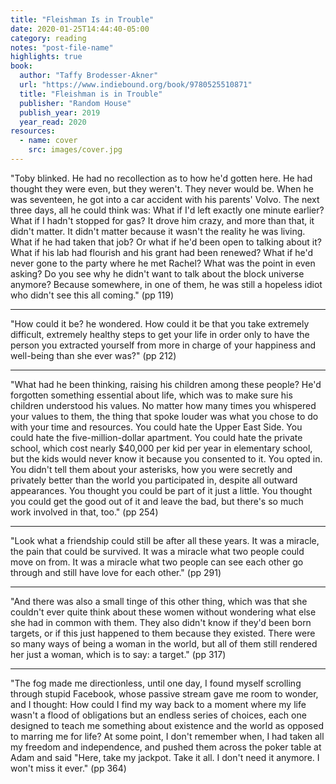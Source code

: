 ```yaml
---
title: "Fleishman Is in Trouble"
date: 2020-01-25T14:44:40-05:00
category: reading
notes: "post-file-name"
highlights: true
book:
  author: "Taffy Brodesser-Akner"
  url: "https://www.indiebound.org/book/9780525510871"
  title: "Fleishman is in Trouble"
  publisher: "Random House"
  publish_year: 2019
  year_read: 2020
resources:
  - name: cover
    src: images/cover.jpg
---
```


"Toby blinked. He had no recollection as to how he'd gotten here. He had thought they were even, but they weren't. They never would be. When he was seventeen, he got into a car accident with his parents' Volvo. The next three days, all he could think was: What if I'd left exactly one minute earlier? What if I hadn't stopped for gas? It drove him crazy, and more than that, it didn't matter. It didn't matter because it wasn't the reality he was living. What if he had taken that job? Or what if he'd been open to talking about it? What if his lab had flourish and his grant had been renewed? What if he'd never gone to the party where he met Rachel? What was the point in even asking? Do you see why he didn't want to talk about the block universe anymore? Because somewhere, in one of them, he was still a hopeless idiot who didn't see this all coming." (pp 119)

----

"How could it be? he wondered. How could it be that you take extremely difficult, extremely healthy steps to get your life in order only to have the person you extracted yourself from more in charge of your happiness and well-being than she ever was?" (pp 212)

----

"What had he been thinking, raising his children among these people? He'd forgotten something essential about life, which was to make sure his children understood his values. No matter how many times you whispered your values to them, the thing that spoke louder was what you chose to do with your time and resources. You could hate the Upper East Side. You could hate the five-million-dollar apartment. You could hate the private school, which cost nearly $40,000 per kid per year in elementary school, but the kids would never know it because you consented to it. You opted in. You didn't tell them about your asterisks, how you were secretly and privately better than the world you participated in, despite all outward appearances. You thought you could be part of it just a little. You thought you could get the good out of it and leave the bad, but there's so much work involved in that, too." (pp 254)

----

"Look what a friendship could still be after all these years. It was a miracle, the pain that could be survived. It was a miracle what two people could move on from. It was a miracle what two people can see each other go through and still have love for each other." (pp 291)

----

"And there was also a small tinge of this other thing, which was that she couldn't ever quite think about these women without wondering what else she had in common with them. They also didn't know if they'd been born targets, or if this just happened to them because they existed. There were so many ways of being a woman in the world, but all of them still rendered her just a woman, which is to say: a target." (pp 317)

----

"The fog made me directionless, until one day, I found myself scrolling through stupid Facebook, whose passive stream gave me room to wonder, and I thought: How could I find my way back to a moment where my life wasn't a flood of obligations but an endless series of choices, each one designed to teach me something about existence and the world as opposed to marring me for life? At some point, I don't remember when, I had taken all my freedom and independence, and pushed them across the poker table at Adam and said "Here, take my jackpot. Take it all. I don't need it anymore. I won't miss it ever." (pp 364)
